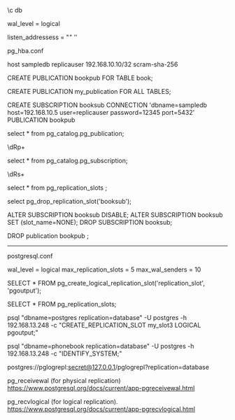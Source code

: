 \c db

wal_level = logical

listen_addressess = "*" '*'


pg_hba.conf

host    sampledb    replicauser     192.168.10.10/32   scram-sha-256


CREATE PUBLICATION bookpub FOR TABLE book;

CREATE PUBLICATION my_publication FOR ALL TABLES;



CREATE SUBSCRIPTION booksub CONNECTION 'dbname=sampledb host=192.168.10.5 user=replicauser password=12345 port=5432' PUBLICATION bookpub



select * from pg_catalog.pg_publication;  

\dRp+




select * from pg_catalog.pg_subscription;

\dRs+



select * from pg_replication_slots ;

select pg_drop_replication_slot('booksub');


ALTER SUBSCRIPTION booksub DISABLE;
ALTER SUBSCRIPTION booksub SET (slot_name=NONE);
DROP SUBSCRIPTION booksub;


DROP publication bookpub ;


---------------------------------------------------------

postgresql.conf

wal_level = logical
max_replication_slots = 5
max_wal_senders = 10


SELECT * FROM pg_create_logical_replication_slot('replication_slot', 'pgoutput');


SELECT * FROM pg_replication_slots;


psql "dbname=postgres replication=database" -U postgres -h 192.168.13.248 -c "CREATE_REPLICATION_SLOT my_slot3 LOGICAL pgoutput;"

psql "dbname=phonebook replication=database" -U postgres -h 192.168.13.248 -c "IDENTIFY_SYSTEM;"


postgres://pglogrepl:secret@127.0.0.1/pglogrepl?replication=database


pg_receivewal (for physical replication)
https://www.postgresql.org/docs/current/app-pgreceivewal.html


 pg_recvlogical (for logical replication).
 https://www.postgresql.org/docs/current/app-pgrecvlogical.html
